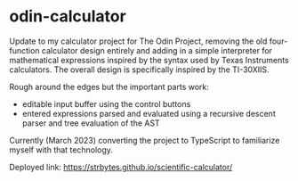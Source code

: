 # odin-calculator
Update to my calculator project for The Odin Project, removing the old four-function calculator design entirely and adding in a simple interpreter for mathematical expressions inspired by the syntax used by Texas Instruments calculators. The overall design is specifically inspired by the TI-30XIIS.

Rough around the edges but the important parts work:
- editable input buffer using the control buttons
- entered expressions parsed and evaluated using a recursive descent parser and tree evaluation of the AST

Currently (March 2023) converting the project to TypeScript to familiarize myself with that technology.

Deployed link: https://strbytes.github.io/scientific-calculator/
